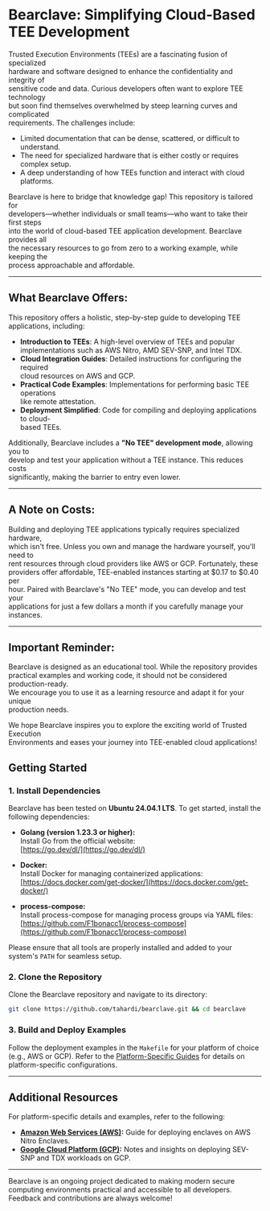 # Bearclave: Simplifying Cloud-Based TEE Development

Trusted Execution Environments (TEEs) are a fascinating fusion of specialized  
hardware and software designed to enhance the confidentiality and integrity of  
sensitive code and data. Curious developers often want to explore TEE technology  
but soon find themselves overwhelmed by steep learning curves and complicated  
requirements. The challenges include:

- Limited documentation that can be dense, scattered, or difficult to understand.
- The need for specialized hardware that is either costly or requires complex setup.
- A deep understanding of how TEEs function and interact with cloud platforms.

Bearclave is here to bridge that knowledge gap! This repository is tailored for  
developers—whether individuals or small teams—who want to take their first steps  
into the world of cloud-based TEE application development. Bearclave provides all  
the necessary resources to go from zero to a working example, while keeping the  
process approachable and affordable.

---

## What Bearclave Offers:
This repository offers a holistic, step-by-step guide to developing TEE  
applications, including:

- **Introduction to TEEs**: A high-level overview of TEEs and popular  
  implementations such as AWS Nitro, AMD SEV-SNP, and Intel TDX.
- **Cloud Integration Guides**: Detailed instructions for configuring the required  
  cloud resources on AWS and GCP.
- **Practical Code Examples**: Implementations for performing basic TEE operations  
  like remote attestation.
- **Deployment Simplified**: Code for compiling and deploying applications to cloud-  
  based TEEs.

Additionally, Bearclave includes a **"No TEE" development mode**, allowing you to  
develop and test your application without a TEE instance. This reduces costs  
significantly, making the barrier to entry even lower.

---

## A Note on Costs:
Building and deploying TEE applications typically requires specialized hardware,  
which isn't free. Unless you own and manage the hardware yourself, you'll need to  
rent resources through cloud providers like AWS or GCP. Fortunately, these  
providers offer affordable, TEE-enabled instances starting at $0.17 to $0.40 per  
hour. Paired with Bearclave's "No TEE" mode, you can develop and test your  
applications for just a few dollars a month if you carefully manage your instances.

---

## Important Reminder:
Bearclave is designed as an educational tool. While the repository provides  
practical examples and working code, it should not be considered production-ready.  
We encourage you to use it as a learning resource and adapt it for your unique  
production needs.

We hope Bearclave inspires you to explore the exciting world of Trusted Execution  
Environments and eases your journey into TEE-enabled cloud applications!

## Getting Started

### 1. Install Dependencies

Bearclave has been tested on **Ubuntu 24.04.1 LTS**. To get started, install the
following dependencies:

- **Golang (version 1.23.3 or higher):**  
  Install Go from the official website:  
  [https://go.dev/dl/](https://go.dev/dl/)

- **Docker:**  
  Install Docker for managing containerized applications:  
  [https://docs.docker.com/get-docker/](https://docs.docker.com/get-docker/)

- **process-compose:**  
  Install process-compose for managing process groups via YAML files:  
  [https://github.com/F1bonacc1/process-compose](https://github.com/F1bonacc1/process-compose)

Please ensure that all tools are properly installed and added to your system's
`PATH` for seamless setup.

### 2. Clone the Repository

Clone the Bearclave repository and navigate to its directory:
```bash
git clone https://github.com/tahardi/bearclave.git && cd bearclave
```

### 3. Build and Deploy Examples

Follow the deployment examples in the `Makefile` for your platform of choice
(e.g., AWS or GCP). Refer to the [Platform-Specific Guides](#additional-resources)
for details on platform-specific configurations.

---

## Additional Resources

For platform-specific details and examples, refer to the following:
- **[Amazon Web Services (AWS)](AWS.md):** Guide for deploying enclaves on AWS
  Nitro Enclaves.
- **[Google Cloud Platform (GCP)](GCP.md):** Notes and insights on deploying
  SEV-SNP and TDX workloads on GCP.

---

Bearclave is an ongoing project dedicated to making modern secure computing
environments practical and accessible to all developers. Feedback and
contributions are always welcome!
